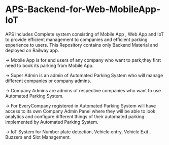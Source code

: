 # APS-Backend-for-Web-MobileApp-IoT
APS includes Complete system consisting of Mobile App , Web App and IoT to provide efficient management to companies and efficient parking experience to users. This Repository contains only Backend Material and deployed on Railway app.    
  
-> Mobile App is for end users of any company who want to park,they first need to book its parking from Mobile App.  
  
-> Super Admin is an admin of Automated Parking System who will manage different companies or company admins.  
  
-> Company Admins are admins of respective companies who want to use Automated Parking System.  
  
-> For EveryCompany registered in Automated Parking System will have access to its own Company Admin Panel where they will be able to look analytics and configure different things of their automated parking implemented by Automated Parking System.  

-> IoT System for Number plate detection, Vehicle entry, Vehicle Exit , Buzzers and Slot Management.

